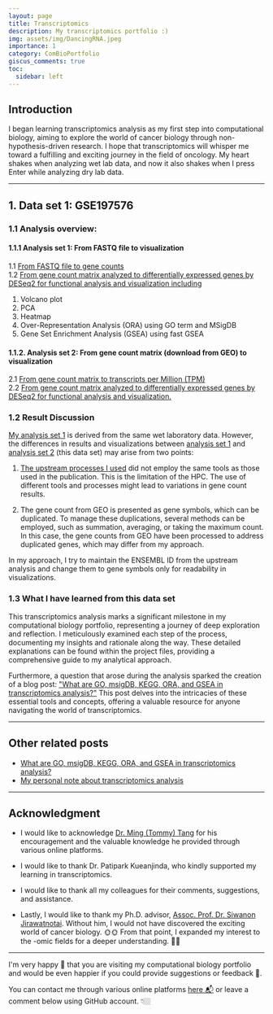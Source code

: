```yaml
---
layout: page
title: Transcriptomics
description: My transcriptomics portfolio :)
img: assets/img/DancingRNA.jpeg
importance: 1
category: ComBioPortfolio
giscus_comments: true
toc:
  sidebar: left
---
```

## Introduction
I began learning transcriptomics analysis as my first step into computational biology, aiming to explore the world of cancer biology through non-hypothesis-driven research. I hope that transcriptomics will whisper me toward a fulfilling and exciting journey in the field of oncology. 
My heart shakes when analyzing wet lab data, and now it also shakes when I press Enter while analyzing dry lab data.

---
## 1. Data set 1: GSE197576
### 1.1 Analysis overview:
#### 1.1.1 Analysis set 1: From FASTQ file to visualization 
1.1 <a href="https://kuchikinamthip.github.io/ComBio_Portfolio/Transcriptome/Hypox/nf/nfcore_Upstream.html">From FASTQ file to gene counts</a> \
1.2 <a href="https://kuchikinamthip.github.io/ComBio_Portfolio/Transcriptome/Hypox/nf/nfcore_Count_ToDESeq2.html">From gene count matrix analyzed to differentially expressed genes by DESeq2 for functional analysis and visualization including</a>  
1. Volcano plot 
2. PCA 
3. Heatmap 
4. Over-Representation Analysis (ORA) using GO term and MSigDB 
5. Gene Set Enrichment Analysis (GSEA) using fast GSEA 

#### 1.1.2. Analysis set 2: From gene count matrix (download from GEO) to visualization 
2.1 <a href="https://kuchikinamthip.github.io/ComBio_Portfolio/Transcriptome/Hypox/count_GEO/GEO_Count_ToTPM.html">From gene count matrix to transcripts per Million (TPM)</a>  \
2.2 <a href="https://kuchikinamthip.github.io/ComBio_Portfolio/Transcriptome/Hypox/count_GEO/GEO_Count_ToDESeq2.html">From gene count matrix analyzed to differentially expressed genes by DESeq2 for functional analysis and visualization.</a>  

### 1.2 Result Discussion
[My analysis set 1](https://kuchikinamthip.github.io/ComBio_Portfolio/Transcriptome/Hypox/nf/nfcore_Count_ToDESeq2.html) is derived from the same wet laboratory data. However, the differences in results and visualizations between [analysis set 1](https://kuchikinamthip.github.io/ComBio_Portfolio/Transcriptome/Hypox/nf/nfcore_Count_ToDESeq2.html) and [analysis set 2](https://kuchikinamthip.github.io/ComBio_Portfolio/Transcriptome/Hypox/count_GEO/GEO_Count_ToDESeq2.html) (this data set) may arise from two points:

1. [The upstream processes I used](https://kuchikinamthip.github.io/ComBio_Portfolio/Transcriptome/Hypox/nf/nfcore_Upstream.html) did not employ the same tools as those used in the publication. This is the limitation of the HPC. The use of different tools and processes might lead to variations in gene count results. 

2. The gene count from GEO is presented as gene symbols, which can be duplicated. To manage these duplications, several methods can be employed, such as summation, averaging, or taking the maximum count. In this case, the gene counts from GEO have been processed to address duplicated genes, which may differ from my approach. 

In my approach, I try to maintain the ENSEMBL ID from the upstream analysis and change them to gene symbols only for readability in visualizations. 

### 1.3 What I have learned from this data set
This transcriptomics analysis marks a significant milestone in my computational biology portfolio, representing a journey of deep exploration and reflection. I meticulously examined each step of the process, documenting my insights and rationale along the way. These detailed explanations can be found within the project files, providing a comprehensive guide to my analytical approach.

Furthermore, a question that arose during the analysis sparked the creation of a blog post: ["What are GO, msigDB, KEGG, ORA, and GSEA in transcriptomics analysis?"](https://kuchikinamthip.github.io/blog/2024/msigDB_ORA_GSEA/) This post delves into the intricacies of these essential tools and concepts, offering a valuable resource for anyone navigating the world of transcriptomics.

---
## Other related posts
- [What are GO, msigDB, KEGG, ORA, and GSEA in transcriptomics analysis?](https://kuchikinamthip.github.io/blog/2024/msigDB_ORA_GSEA/)
- [My personal note about transcriptomics analysis](https://github.com/KuchikiNamthip/RNA-seq_Analysis)

---

## Acknowledgment
- I would like to acknowledge [Dr. Ming (Tommy) Tang](https://x.com/tangming2005) for his encouragement and the valuable knowledge he provided through various online platforms. 

- I would like to thank Dr. Patipark Kueanjinda, who kindly supported my learning in transcriptomics. 

- I would like to thank all my colleagues for their comments, suggestions, and assistance.

- Lastly, I would like to thank my Ph.D. advisor, [Assoc. Prof. Dr. Siwanon Jirawatnotai](https://scholar.google.ca/citations?user=5nSlAnIAAAAJ&hl=en). Without him, I would not have discovered the exciting world of cancer biology. 🌞🌞 From that point, I expanded my interest to the -omic fields for a deeper understanding. 🤩🤩

---
I'm very happy 🥰 that you are visiting my computational biology portfolio and would be even happier if you could provide suggestions or feedback 🤩. 

You can contact me through various online platforms [here 📬](https://kuchikinamthip.github.io/) or leave a comment below using GitHub account. 👇🏼
